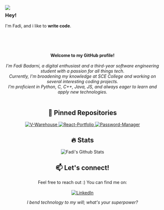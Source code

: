 <img align="left" src="https://orhun.dev/img/crow.png">

### Hey!

I'm Fadi, and i like to **write code**.

<br>
<br>
<br>


<p align="center">
    <b>Welcome to my GitHub profile!</b><br><br>
    <i>
        I'm Fadi Badarni, a digital enthusiast and a third-year software engineering student with a passion for all things tech.<br>
        Currently, I'm broadening my knowledge at SCE College and working on several interesting coding projects.<br>
        I'm proficient in Python, C, C++, Java, JS, and always eager to learn and apply new technologies.<br>
    </i><br>
</p>

<h2 align="center">📌 Pinned Repositories </h2>
<p align="center">
    <a href="https://github.com/FadiBadarni/V-Warehouse">
      <img src="https://github-readme-stats.vercel.app/api/pin/?username=FadiBadarni&repo=V-Warehouse&theme=tokyonight" alt="V-Warehouse">
    </a>
    <a href="https://github.com/FadiBadarni/React-Portfolio">
      <img src="https://github-readme-stats.vercel.app/api/pin/?username=FadiBadarni&repo=React-Portfolio&theme=tokyonight" alt="React-Portfolio">
    </a>
        <a href="https://github.com/FadiBadarni/Password-Manager">
      <img src="https://github-readme-stats.vercel.app/api/pin/?username=FadiBadarni&repo=Password-Manager&theme=tokyonight" alt="Password-Manager">
    </a>
</p>

<h2 align="center">🔥 Stats</h2>
<p align="center">
  <a>
    <img src="https://github-readme-streak-stats.herokuapp.com/?user=FadiBadarni&theme=tokyonight&card_width=300&hide_current_streak=true&hide_longest_streak=true" alt="Fadi's Github Stats" />
  </a>

</p>



<h2 align="center">📫 Let's connect!</h2>
<p align="center">
    Feel free to reach out :) You can find me on:<br><br>
    <a href="https://www.linkedin.com/in/fadibadarni/">
        <img src="https://img.shields.io/badge/LinkedIn-0077B5?style=for-the-badge&logo=linkedin&logoColor=white" alt="LinkedIn">
    </a><br>
</p>

<p align="center">
    <i>
        I bend technology to my will; what's your superpower?
    </i>
</p>
